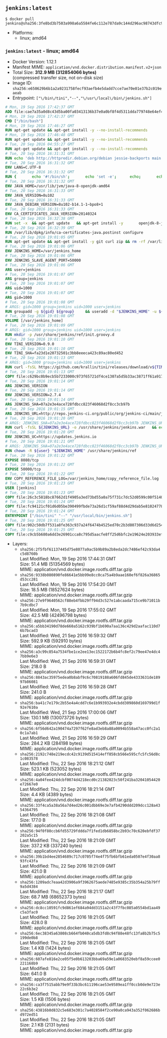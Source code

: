 ## `jenkins:latest`

```console
$ docker pull jenkins@sha256:3fe8bd3b7503a998a6a5584fe6c112e787da9c144d296ac98743dfc9d96fa74f
```

-	Platforms:
	-	linux; amd64

### `jenkins:latest` - linux; amd64

-	Docker Version: 1.12.1
-	Manifest MIME: `application/vnd.docker.distribution.manifest.v2+json`
-	Total Size: **312.9 MB (312854066 bytes)**  
	(compressed transfer size, not on-disk size)
-	Image ID: `sha256:e650629b6b1a2a9231758fecf93aefb4e5dadd7cce7ae70e01e37b2c019eaeab`
-	Entrypoint: `["\/bin\/tini","--","\/usr\/local\/bin\/jenkins.sh"]`

```dockerfile
# Mon, 19 Sep 2016 17:42:37 GMT
ADD file:cae7a35a0d8c43d5ba00fa03413136b37e0a0bf8f4d5311dda779748e64ef425 in / 
# Mon, 19 Sep 2016 17:42:37 GMT
CMD ["/bin/bash"]
# Mon, 19 Sep 2016 17:46:27 GMT
RUN apt-get update && apt-get install -y --no-install-recommends 		ca-certificates 		curl 		wget 	&& rm -rf /var/lib/apt/lists/*
# Mon, 19 Sep 2016 17:46:48 GMT
RUN apt-get update && apt-get install -y --no-install-recommends 		bzr 		git 		mercurial 		openssh-client 		subversion 				procps 	&& rm -rf /var/lib/apt/lists/*
# Tue, 20 Sep 2016 04:55:27 GMT
RUN apt-get update && apt-get install -y --no-install-recommends 		bzip2 		unzip 		xz-utils 	&& rm -rf /var/lib/apt/lists/*
# Tue, 20 Sep 2016 16:31:31 GMT
RUN echo 'deb http://httpredir.debian.org/debian jessie-backports main' > /etc/apt/sources.list.d/jessie-backports.list
# Tue, 20 Sep 2016 16:31:32 GMT
ENV LANG=C.UTF-8
# Tue, 20 Sep 2016 16:31:32 GMT
RUN { 		echo '#!/bin/sh'; 		echo 'set -e'; 		echo; 		echo 'dirname "$(dirname "$(readlink -f "$(which javac || which java)")")"'; 	} > /usr/local/bin/docker-java-home 	&& chmod +x /usr/local/bin/docker-java-home
# Tue, 20 Sep 2016 16:31:32 GMT
ENV JAVA_HOME=/usr/lib/jvm/java-8-openjdk-amd64
# Tue, 20 Sep 2016 16:31:33 GMT
ENV JAVA_VERSION=8u102
# Tue, 20 Sep 2016 16:31:33 GMT
ENV JAVA_DEBIAN_VERSION=8u102-b14.1-1~bpo8+1
# Tue, 20 Sep 2016 16:31:33 GMT
ENV CA_CERTIFICATES_JAVA_VERSION=20140324
# Tue, 20 Sep 2016 16:32:38 GMT
RUN set -x 	&& apt-get update 	&& apt-get install -y 		openjdk-8-jdk="$JAVA_DEBIAN_VERSION" 		ca-certificates-java="$CA_CERTIFICATES_JAVA_VERSION" 	&& rm -rf /var/lib/apt/lists/* 	&& [ "$JAVA_HOME" = "$(docker-java-home)" ]
# Tue, 20 Sep 2016 16:32:39 GMT
RUN /var/lib/dpkg/info/ca-certificates-java.postinst configure
# Tue, 20 Sep 2016 19:01:05 GMT
RUN apt-get update && apt-get install -y git curl zip && rm -rf /var/lib/apt/lists/*
# Tue, 20 Sep 2016 19:01:06 GMT
ENV JENKINS_HOME=/var/jenkins_home
# Tue, 20 Sep 2016 19:01:06 GMT
ENV JENKINS_SLAVE_AGENT_PORT=50000
# Tue, 20 Sep 2016 19:01:06 GMT
ARG user=jenkins
# Tue, 20 Sep 2016 19:01:07 GMT
ARG group=jenkins
# Tue, 20 Sep 2016 19:01:07 GMT
ARG uid=1000
# Tue, 20 Sep 2016 19:01:07 GMT
ARG gid=1000
# Tue, 20 Sep 2016 19:01:08 GMT
# ARGS: gid=1000 group=jenkins uid=1000 user=jenkins
RUN groupadd -g ${gid} ${group}     && useradd -d "$JENKINS_HOME" -u ${uid} -g ${gid} -m -s /bin/bash ${user}
# Tue, 20 Sep 2016 19:01:08 GMT
VOLUME [/var/jenkins_home]
# Tue, 20 Sep 2016 19:01:09 GMT
# ARGS: gid=1000 group=jenkins uid=1000 user=jenkins
RUN mkdir -p /usr/share/jenkins/ref/init.groovy.d
# Tue, 20 Sep 2016 19:01:10 GMT
ENV TINI_VERSION=0.9.0
# Tue, 20 Sep 2016 19:01:10 GMT
ENV TINI_SHA=fa23d1e20732501c3bb8eeeca423c89ac80ed452
# Tue, 20 Sep 2016 19:01:13 GMT
# ARGS: gid=1000 group=jenkins uid=1000 user=jenkins
RUN curl -fsSL https://github.com/krallin/tini/releases/download/v${TINI_VERSION}/tini-static -o /bin/tini && chmod +x /bin/tini   && echo "$TINI_SHA  /bin/tini" | sha1sum -c -
# Tue, 20 Sep 2016 19:01:13 GMT
COPY file:c629bc0b9ecb5b7233000c973f65721df4ce1307a5d5b33ac3871ff61a9172ff in /usr/share/jenkins/ref/init.groovy.d/tcp-slave-agent-port.groovy 
# Tue, 20 Sep 2016 19:01:14 GMT
ARG JENKINS_VERSION
# Tue, 20 Sep 2016 19:01:14 GMT
ENV JENKINS_VERSION=2.7.4
# Tue, 20 Sep 2016 19:01:14 GMT
ARG JENKINS_SHA=07a2e3e4ace728fdbcc823f46068d2f8cc3cb97b
# Tue, 20 Sep 2016 19:01:15 GMT
ARG JENKINS_URL=http://repo.jenkins-ci.org/public/org/jenkins-ci/main/jenkins-war/2.7.4/jenkins-war-2.7.4.war
# Tue, 20 Sep 2016 19:01:20 GMT
# ARGS: JENKINS_SHA=07a2e3e4ace728fdbcc823f46068d2f8cc3cb97b JENKINS_URL=http://repo.jenkins-ci.org/public/org/jenkins-ci/main/jenkins-war/2.7.4/jenkins-war-2.7.4.war gid=1000 group=jenkins uid=1000 user=jenkins
RUN curl -fsSL ${JENKINS_URL} -o /usr/share/jenkins/jenkins.war   && echo "${JENKINS_SHA}  /usr/share/jenkins/jenkins.war" | sha1sum -c -
# Tue, 20 Sep 2016 19:01:20 GMT
ENV JENKINS_UC=https://updates.jenkins.io
# Tue, 20 Sep 2016 19:01:21 GMT
# ARGS: JENKINS_SHA=07a2e3e4ace728fdbcc823f46068d2f8cc3cb97b JENKINS_URL=http://repo.jenkins-ci.org/public/org/jenkins-ci/main/jenkins-war/2.7.4/jenkins-war-2.7.4.war gid=1000 group=jenkins uid=1000 user=jenkins
RUN chown -R ${user} "$JENKINS_HOME" /usr/share/jenkins/ref
# Tue, 20 Sep 2016 19:01:22 GMT
EXPOSE 8080/tcp
# Tue, 20 Sep 2016 19:01:22 GMT
EXPOSE 50000/tcp
# Tue, 20 Sep 2016 19:01:22 GMT
ENV COPY_REFERENCE_FILE_LOG=/var/jenkins_home/copy_reference_file.log
# Tue, 20 Sep 2016 19:01:23 GMT
USER [jenkins]
# Tue, 20 Sep 2016 19:01:23 GMT
COPY file:26c3c5818bc87662d1f4905a3ed73bd55a0a75f731c7dc52d0599c00f51408e9 in /usr/local/bin/jenkins-support 
# Tue, 20 Sep 2016 19:01:24 GMT
COPY file:fc94121cf01d6d05be390499fbde73a26d1cf59af88d4d29dab5e81024778028 in /usr/local/bin/jenkins.sh 
# Tue, 20 Sep 2016 19:01:24 GMT
ENTRYPOINT ["/bin/tini" "--" "/usr/local/bin/jenkins.sh"]
# Tue, 20 Sep 2016 19:01:25 GMT
COPY file:902c50db7f531a8fe363c937a24f6474b4525ed70c2b3d807306d33d6d254a9d in /usr/local/bin/plugins.sh 
# Tue, 20 Sep 2016 19:01:25 GMT
COPY file:c9cb5b680a6dd3e26901cca8c795d5aacfe8ff25d6bfc2e19624e203933efea7 in /usr/local/bin/install-plugins.sh 
```

-	Layers:
	-	`sha256:2f5fbf61137445d75e8077a9ac5b9b89a2b8eda2dc7486ef42c93da4c5d8760b`  
		Last Modified: Mon, 19 Sep 2016 17:44:31 GMT  
		Size: 51.4 MB (51354569 bytes)  
		MIME: application/vnd.docker.image.rootfs.diff.tar.gzip
	-	`sha256:9338b080890fe86641e5bb99e8cc0ca75a4b9aae160ef6f826a36865d53cc281`  
		Last Modified: Mon, 19 Sep 2016 17:54:20 GMT  
		Size: 18.5 MB (18527624 bytes)  
		MIME: application/vnd.docker.image.rootfs.diff.tar.gzip
	-	`sha256:27e9f9640562cf88eb4fbb29ff94d3c527e1abcaada715ce9b71011b7b9cdbc7`  
		Last Modified: Mon, 19 Sep 2016 17:55:02 GMT  
		Size: 42.5 MB (42496798 bytes)  
		MIME: application/vnd.docker.image.rootfs.diff.tar.gzip
	-	`sha256:a5bb34190d78de660a5162c939bf1b690a7aa136c429d2aafac110d76b7bcad3`  
		Last Modified: Wed, 21 Sep 2016 16:59:32 GMT  
		Size: 592.9 KB (592910 bytes)  
		MIME: application/vnd.docker.image.rootfs.diff.tar.gzip
	-	`sha256:a3c99c854a7534fbe1ce2ee13ec1522172b6b4fc8ef2c79ee47e4dc47bb9e6e3`  
		Last Modified: Wed, 21 Sep 2016 16:59:31 GMT  
		Size: 218.0 B  
		MIME: application/vnd.docker.image.rootfs.diff.tar.gzip
	-	`sha256:8843ac35975edea0b8abf9c6c70819188a606fd845de4333631de18997b86081`  
		Last Modified: Wed, 21 Sep 2016 16:59:28 GMT  
		Size: 241.0 B  
		MIME: application/vnd.docker.image.rootfs.diff.tar.gzip
	-	`sha256:ba41c7e179c2b55e4a4cdd7c6e1b993932e4cbdd309860d169799d1f92e7610a`  
		Last Modified: Wed, 21 Sep 2016 17:00:06 GMT  
		Size: 130.1 MB (130073726 bytes)  
		MIME: application/vnd.docker.image.rootfs.diff.tar.gzip
	-	`sha256:6f56d642a190474a7297f62fe8ad3eb8a88a0094b558a47acc0fc2a10c1a7ab1`  
		Last Modified: Wed, 21 Sep 2016 16:59:29 GMT  
		Size: 284.2 KB (284198 bytes)  
		MIME: application/vnd.docker.image.rootfs.diff.tar.gzip
	-	`sha256:2192c748e219ecdc42c9139d515414eff858cb566e595cfc5fc56d8c1c083578`  
		Last Modified: Thu, 22 Sep 2016 18:21:12 GMT  
		Size: 523.1 KB (523052 bytes)  
		MIME: application/vnd.docker.image.rootfs.diff.tar.gzip
	-	`sha256:4a04fee424dcbf0074d4218ecd0c21382023c50f241ba32041054420e72667e0`  
		Last Modified: Thu, 22 Sep 2016 18:21:14 GMT  
		Size: 4.4 KB (4389 bytes)  
		MIME: application/vnd.docker.image.rootfs.diff.tar.gzip
	-	`sha256:33f4ca5a38a56a7d4ed26c001dbb69e3e7afb4290ddd209dcc128a4354364795`  
		Last Modified: Thu, 22 Sep 2016 18:21:08 GMT  
		Size: 177.0 B  
		MIME: application/vnd.docker.image.rootfs.diff.tar.gzip
	-	`sha256:94f0f80ccb6fd55729fddda7f1fed1db6858bc2b93c70c620ebfdf37202a5c15`  
		Last Modified: Thu, 22 Sep 2016 18:21:09 GMT  
		Size: 337.2 KB (337240 bytes)  
		MIME: application/vnd.docker.image.rootfs.diff.tar.gzip
	-	`sha256:39b1bd4ee2854689c717c0705f74e4f75fb6bfb61eda0507e4f30aa893fc43fa`  
		Last Modified: Thu, 22 Sep 2016 18:21:09 GMT  
		Size: 421.0 B  
		MIME: application/vnd.docker.image.rootfs.diff.tar.gzip
	-	`sha256:1209adc7eaa42d3906a9f3962675aede7485e9385c35b354a25b79ff9a5d4384`  
		Last Modified: Thu, 22 Sep 2016 18:21:17 GMT  
		Size: 68.7 MB (68652373 bytes)  
		MIME: application/vnd.docker.image.rootfs.diff.tar.gzip
	-	`sha256:dc8cc10591fc9d861ef684a94dd3151a2c43f7fbc085a0554bd1aa49c5a3fac0`  
		Last Modified: Thu, 22 Sep 2016 18:21:05 GMT  
		Size: 428.0 B  
		MIME: application/vnd.docker.image.rootfs.diff.tar.gzip
	-	`sha256:6ec38345a63808cb664fb040ca5db3fd8c94f88e48fc13fa8b2b75c5199de0b8`  
		Last Modified: Thu, 22 Sep 2016 18:21:05 GMT  
		Size: 1.4 KB (1424 bytes)  
		MIME: application/vnd.docker.image.rootfs.diff.tar.gzip
	-	`sha256:607afe816e2ce05f5e0b613203bba69a59e1a0683520ebf8a59ccee0221168b9`  
		Last Modified: Thu, 22 Sep 2016 18:21:05 GMT  
		Size: 641.0 B  
		MIME: application/vnd.docker.image.rootfs.diff.tar.gzip
	-	`sha256:ca3f7515abb79e9f33b3bc611196cae53e9589ea1ff0ccb0de9e723e22c6b3e2`  
		Last Modified: Thu, 22 Sep 2016 18:21:05 GMT  
		Size: 1.5 KB (1506 bytes)  
		MIME: application/vnd.docker.image.rootfs.diff.tar.gzip
	-	`sha256:43816b0d832c5e683e301c7a4028584f2ce90a0ca943a352f062686bd972ed51`  
		Last Modified: Thu, 22 Sep 2016 18:21:05 GMT  
		Size: 2.1 KB (2131 bytes)  
		MIME: application/vnd.docker.image.rootfs.diff.tar.gzip
